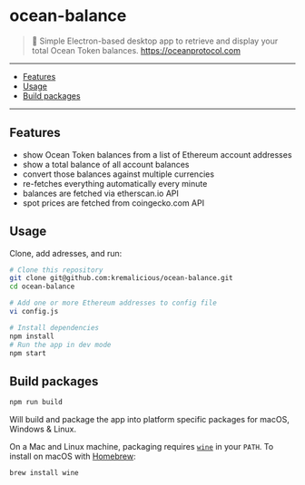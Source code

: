 # ocean-balance

> 🐡 Simple Electron-based desktop app to retrieve and display your total Ocean Token balances.
> https://oceanprotocol.com

---

- [Features](#features)
- [Usage](#usage)
- [Build packages](#build-packages)

---

## Features

- show Ocean Token balances from a list of Ethereum account addresses
- show a total balance of all account balances
- convert those balances against multiple currencies
- re-fetches everything automatically every minute
- balances are fetched via etherscan.io API
- spot prices are fetched from coingecko.com API

## Usage

Clone, add adresses, and run:

```bash
# Clone this repository
git clone git@github.com:kremalicious/ocean-balance.git
cd ocean-balance

# Add one or more Ethereum addresses to config file
vi config.js

# Install dependencies
npm install
# Run the app in dev mode
npm start
```

## Build packages

```bash
npm run build
```

Will build and package the app into platform specific packages for macOS, Windows & Linux.

On a Mac and Linux machine, packaging requires [`wine`](https://www.winehq.org) in your `PATH`. To install on macOS with [Homebrew](https://brew.sh):

```bash
brew install wine
```
